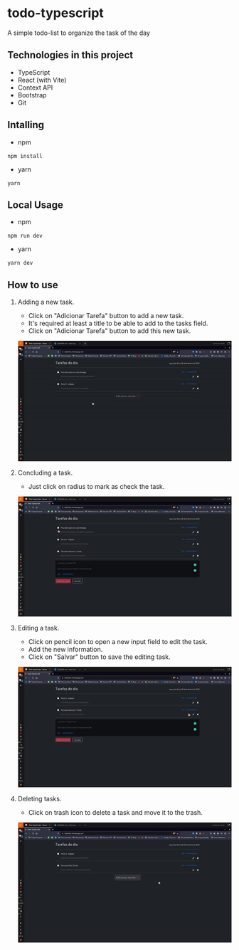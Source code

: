 # todo-typescript
A simple todo-list to organize the task of the day

## Technologies in this project
- TypeScript
- React (with Vite)
- Context API
- Bootstrap
- Git

## Intalling
- npm
```
npm install
```

- yarn
```
yarn
```

## Local Usage
- npm
```
npm run dev
```

- yarn
``` 
yarn dev
```
## How to use
1. Adding a new task.
    - Click on "Adicionar Tarefa" button to add a new task.
    - It's required at least a title to be able to add to the tasks field.
    - Click on "Adicionar Tarefa" button to add this new task.

    ![Adding Task](/add-task.gif)

2. Concluding a task.
    - Just click on radius to mark as check the task.

    ![Concluding Task](/concluding-task.gif)

3. Editing a task.
    - Click on pencil icon to open a new input field to edit the task.
    - Add the new information.
    - Click on "Salvar" button to save the editing task.

    ![Editing Task](/editing-task.gif)

4. Deleting tasks.
    - Click on trash icon to delete a task and move it to the trash.

    ![Deleting Task](/deleting-task.gif)
